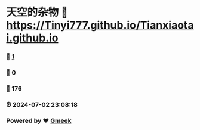 # 天空的杂物 :link: https://Tinyi777.github.io/Tianxiaotai.github.io 
### :page_facing_up: [1](https://Tinyi777.github.io/Tianxiaotai.github.io/tag.html) 
### :speech_balloon: 0 
### :hibiscus: 176 
### :alarm_clock: 2024-07-02 23:08:18 
### Powered by :heart: [Gmeek](https://github.com/Meekdai/Gmeek)
